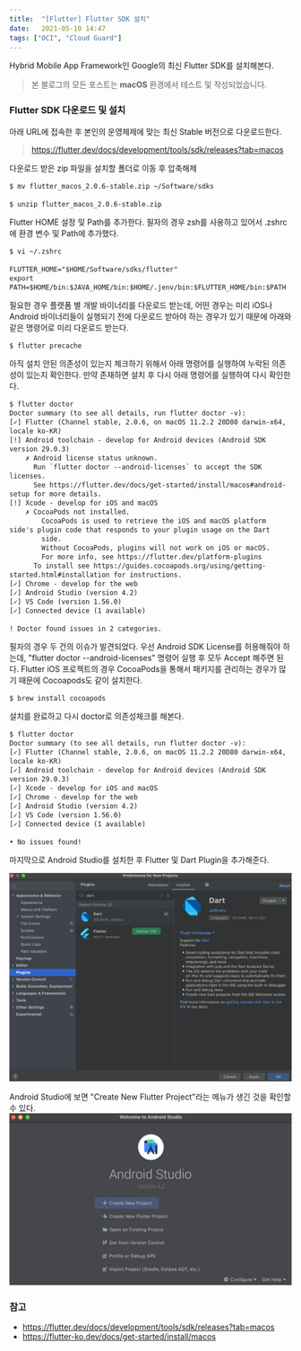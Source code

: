 ```yaml
---
title:  "[Flutter] Flutter SDK 설치"
date:   2021-05-10 14:47
tags: ["OCI", "Cloud Guard"]
---
```


Hybrid Mobile App Framework인 Google의 최신 Flutter SDK를 설치해본다.

> 본 블로그의 모든 포스트는 **macOS** 환경에서 테스트 및 작성되었습니다.  

### Flutter SDK 다운로드 및 설치
아래 URL에 접속한 후 본인의 운영체제에 맞는 최신 Stable 버전으로 다운로드한다.

> https://flutter.dev/docs/development/tools/sdk/releases?tab=macos

다운로드 받은 zip 파일을 설치할 폴더로 이동 후 압축해제
```
$ mv flutter_macos_2.0.6-stable.zip ~/Software/sdks

$ unzip flutter_macos_2.0.6-stable.zip
```

Flutter HOME 설정 및 Path를 추가한다. 필자의 경우 zsh를 사용하고 있어서 .zshrc에 환경 변수 및 Path에 추가했다.

```
$ vi ~/.zshrc

FLUTTER_HOME="$HOME/Software/sdks/flutter"
export PATH=$HOME/bin:$JAVA_HOME/bin:$HOME/.jenv/bin:$FLUTTER_HOME/bin:$PATH
```

필요한 경우 플랫폼 별 개발 바이너리를 다운로드 받는데, 어떤 경우는 미리 iOS나 Android 바이너리들이 실행되기 전에 다운로드 받아야 하는 경우가 있기 때문에 아래와 같은 명령어로 미리 다운로드 받는다.

```
$ flutter precache
```

아직 설치 안된 의존성이 있는지 체크하기 위해서 아래 명령어를 실행하여 누락된 의존성이 있는지 확인한다. 만약 존재하면 설치 후 다시 아래 명령어를 실행하여 다시 확인한다.

```
$ flutter doctor                   
Doctor summary (to see all details, run flutter doctor -v):
[✓] Flutter (Channel stable, 2.0.6, on macOS 11.2.2 20D80 darwin-x64, locale ko-KR)
[!] Android toolchain - develop for Android devices (Android SDK version 29.0.3)
    ✗ Android license status unknown.
      Run `flutter doctor --android-licenses` to accept the SDK licenses.
      See https://flutter.dev/docs/get-started/install/macos#android-setup for more details.
[!] Xcode - develop for iOS and macOS
    ✗ CocoaPods not installed.
        CocoaPods is used to retrieve the iOS and macOS platform side's plugin code that responds to your plugin usage on the Dart
        side.
        Without CocoaPods, plugins will not work on iOS or macOS.
        For more info, see https://flutter.dev/platform-plugins
      To install see https://guides.cocoapods.org/using/getting-started.html#installation for instructions.
[✓] Chrome - develop for the web
[✓] Android Studio (version 4.2)
[✓] VS Code (version 1.56.0)
[✓] Connected device (1 available)

! Doctor found issues in 2 categories.
```

필자의 경우 두 건의 이슈가 발견되었다. 우선 Android SDK License를 허용해줘야 하는데, "flutter doctor --android-licenses" 명령어 실행 후 모두 Accept 해주면 된다. Flutter iOS 프로젝트의 경우 CocoaPods을 통해서 패키지를 관리하는 경우가 많기 때문에 Cocoapods도 같이 설치한다.

```
$ brew install cocoapods
```

설치를 완료하고 다시 doctor로 의존성체크를 해본다.
```
$ flutter doctor
Doctor summary (to see all details, run flutter doctor -v):
[✓] Flutter (Channel stable, 2.0.6, on macOS 11.2.2 20D80 darwin-x64, locale ko-KR)
[✓] Android toolchain - develop for Android devices (Android SDK version 29.0.3)
[✓] Xcode - develop for iOS and macOS
[✓] Chrome - develop for the web
[✓] Android Studio (version 4.2)
[✓] VS Code (version 1.56.0)
[✓] Connected device (1 available)

• No issues found!
```

마지막으로 Android Studio를 설치한 후 Flutter 및 Dart Plugin을 추가해준다.

![](../assets/images/flutter-install-1.png)

Android Studio에 보면 "Create New Flutter Project"라는 메뉴가 생긴 것을 확인할 수 있다.
![](../assets/images/flutter-install-2.png)

### 참고
* https://flutter.dev/docs/development/tools/sdk/releases?tab=macos
* https://flutter-ko.dev/docs/get-started/install/macos